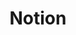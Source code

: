 ---
created: '2025-09-16T15:05:15.651238'
modified: '2025-09-17T16:12:32.932342'
ship_factor: 5
subtype: mcp-servers
tags: []
title: Notion
type: tool
version: 1
---
